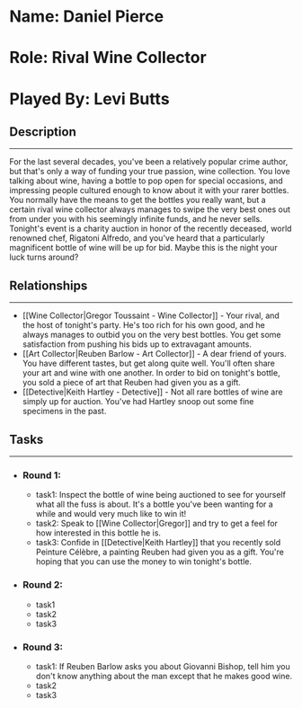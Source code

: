 # Name: Daniel Pierce
# Role: Rival Wine Collector
# Played By: Levi Butts

## Description
---
For the last several decades, you've been a relatively popular crime author, but that's only a way of funding your true passion, wine collection. You love talking about wine, having a bottle to pop open for special occasions, and impressing people cultured enough to know about it with your rarer bottles. You normally have the means to get the bottles you really want, but a certain rival wine collector always manages to swipe the very best ones out from under you with his seemingly infinite funds, and he never sells. Tonight's event is a charity auction in honor of the recently deceased, world renowned chef, Rigatoni Alfredo, and you've heard that a particularly magnificent bottle of wine will be up for bid. Maybe this is the night your luck turns around?

## Relationships
---
- [[Wine Collector|Gregor Toussaint - Wine Collector]]  - Your rival, and the host of tonight's party. He's too rich for his own good, and he always manages to outbid you on the very best bottles. You get some satisfaction from pushing his bids up to extravagant amounts.
- [[Art Collector|Reuben Barlow - Art Collector]]  - A dear friend of yours. You have different tastes, but get along quite well. You'll often share your art and wine with one another. In order to bid on tonight's bottle, you sold a piece of art that Reuben had given you as a gift.
- [[Detective|Keith Hartley - Detective]]  - Not all rare bottles of wine are simply up for auction. You've had Hartley snoop out some fine specimens in the past.

## Tasks
___
- ### Round 1:
	- task1:  Inspect the bottle of wine being auctioned to see for yourself what all the fuss is about. It's a bottle you've been wanting for a while and would very much like to win it!
	- task2:  Speak to [[Wine Collector|Gregor]] and try to get a feel for how interested in this bottle he is.
	- task3:  Confide in [[Detective|Keith Hartley]] that you recently sold Peinture Célèbre, a painting Reuben had given you as a gift. You're hoping that you can use the money to win tonight's bottle.
- ### Round 2:
	- task1
	- task2
	- task3
- ### Round 3:
	- task1: If Reuben Barlow asks you about Giovanni Bishop, tell him you don't know anything about the man except that he makes good wine.
	- task2
	- task3